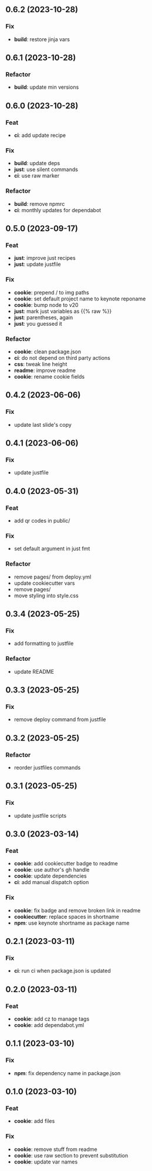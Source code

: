 ## 0.6.2 (2023-10-28)

### Fix

- **build**: restore jinja vars

## 0.6.1 (2023-10-28)

### Refactor

- **build**: update min versions

## 0.6.0 (2023-10-28)

### Feat

- **ci**: add update recipe

### Fix

- **build**: update deps
- **just**: use silent commands
- **ci**: use raw marker

### Refactor

- **build**: remove npmrc
- **ci**: monthly updates for dependabot

## 0.5.0 (2023-09-17)

### Feat

- **just**: improve just recipes
- **just**: update justfile

### Fix

- **cookie**: prepend / to img paths
- **cookie**: set default project name to keynote reponame
- **cookie**: bump node to v20
- **just**: mark just variables as {{% raw %}}
- **just**: parentheses, again
- **just**: you guessed it

### Refactor

- **cookie**: clean package.json
- **ci**: do not depend on third party actions
- **css**: tweak line height
- **readme**: improve readme
- **cookie**: rename cookie fields

## 0.4.2 (2023-06-06)

### Fix

- update last slide's copy

## 0.4.1 (2023-06-06)

### Fix

- update justfile

## 0.4.0 (2023-05-31)

### Feat

- add qr codes in public/

### Fix

- set default argument in just fmt

### Refactor

- remove pages/ from deploy.yml
- update cookiecutter vars
- remove pages/
- move styling into style.css

## 0.3.4 (2023-05-25)

### Fix

- add formatting to justfile

### Refactor

- update README

## 0.3.3 (2023-05-25)

### Fix

- remove deploy command from justfile

## 0.3.2 (2023-05-25)

### Refactor

- reorder justfiles commands

## 0.3.1 (2023-05-25)

### Fix

- update justfile scripts

## 0.3.0 (2023-03-14)

### Feat

- **cookie**: add cookiecutter badge to readme
- **cookie**: use author's gh handle
- **cookie**: update dependencies
- **ci**: add manual dispatch option

### Fix

- **cookie**: fix badge and remove broken link in readme
- **cookiecutter**: replace spaces in shortname
- **npm**: use keynote shortname as package name

## 0.2.1 (2023-03-11)

### Fix

- **ci**: run ci when package.json is updated

## 0.2.0 (2023-03-11)

### Feat

- **cookie**: add cz to manage tags
- **cookie**: add dependabot.yml

## 0.1.1 (2023-03-10)

### Fix

- **npm**: fix dependency name in package.json

## 0.1.0 (2023-03-10)

### Feat

- **cookie**: add files

### Fix

- **cookie**: remove stuff from readme
- **cookie**: use raw section to prevent substitution
- **cookie**: update var names
